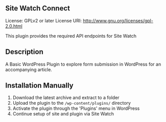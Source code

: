 ## Site Watch Connect

License: GPLv2 or later
License URI: http://www.gnu.org/licenses/gpl-2.0.html

This plugin provides the required API endpoints for Site Watch

## Description

A Basic WordPress Plugin to explore form submission in WordPress for an accompanying article.

## Installation Manually

1. Download the latest archive and extract to a folder
2. Upload the plugin to the `/wp-content/plugins/` directory
3. Activate the plugin through the 'Plugins' menu in WordPress
4. Continue setup of site and plugin via Site Watch
